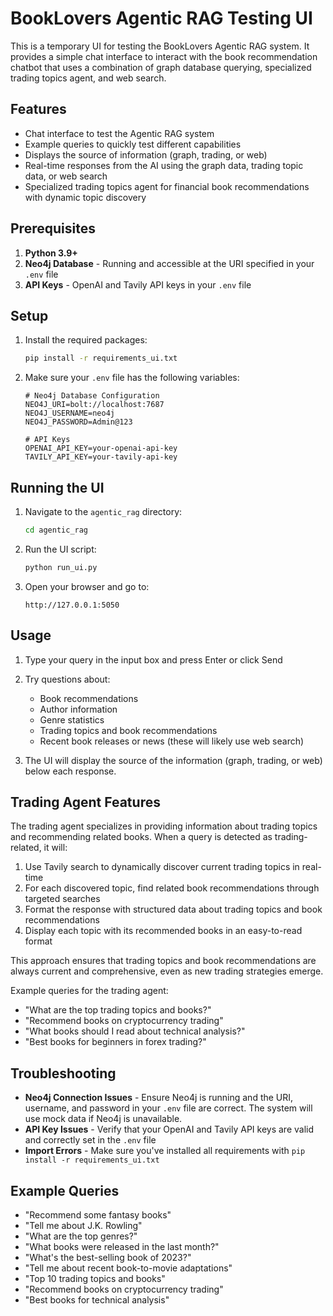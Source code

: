 # BookLovers Agentic RAG Testing UI

This is a temporary UI for testing the BookLovers Agentic RAG system. It provides a simple chat interface to interact with the book recommendation chatbot that uses a combination of graph database querying, specialized trading topics agent, and web search.

## Features

- Chat interface to test the Agentic RAG system
- Example queries to quickly test different capabilities
- Displays the source of information (graph, trading, or web)
- Real-time responses from the AI using the graph data, trading topic data, or web search
- Specialized trading topics agent for financial book recommendations with dynamic topic discovery

## Prerequisites

1. **Python 3.9+**
2. **Neo4j Database** - Running and accessible at the URI specified in your `.env` file
3. **API Keys** - OpenAI and Tavily API keys in your `.env` file

## Setup

1. Install the required packages:
   ```bash
   pip install -r requirements_ui.txt
   ```

2. Make sure your `.env` file has the following variables:
   ```
   # Neo4j Database Configuration
   NEO4J_URI=bolt://localhost:7687
   NEO4J_USERNAME=neo4j
   NEO4J_PASSWORD=Admin@123
   
   # API Keys
   OPENAI_API_KEY=your-openai-api-key
   TAVILY_API_KEY=your-tavily-api-key
   ```

## Running the UI

1. Navigate to the `agentic_rag` directory:
   ```bash
   cd agentic_rag
   ```

2. Run the UI script:
   ```bash
   python run_ui.py
   ```

3. Open your browser and go to:
   ```
   http://127.0.0.1:5050
   ```

## Usage

1. Type your query in the input box and press Enter or click Send
2. Try questions about:
   - Book recommendations
   - Author information
   - Genre statistics
   - Trading topics and book recommendations
   - Recent book releases or news (these will likely use web search)

3. The UI will display the source of the information (graph, trading, or web) below each response.

## Trading Agent Features

The trading agent specializes in providing information about trading topics and recommending related books. When a query is detected as trading-related, it will:

1. Use Tavily search to dynamically discover current trading topics in real-time
2. For each discovered topic, find related book recommendations through targeted searches
3. Format the response with structured data about trading topics and book recommendations
4. Display each topic with its recommended books in an easy-to-read format

This approach ensures that trading topics and book recommendations are always current and comprehensive, even as new trading strategies emerge.

Example queries for the trading agent:
- "What are the top trading topics and books?"
- "Recommend books on cryptocurrency trading"
- "What books should I read about technical analysis?"
- "Best books for beginners in forex trading?"

## Troubleshooting

- **Neo4j Connection Issues** - Ensure Neo4j is running and the URI, username, and password in your `.env` file are correct. The system will use mock data if Neo4j is unavailable.
- **API Key Issues** - Verify that your OpenAI and Tavily API keys are valid and correctly set in the `.env` file
- **Import Errors** - Make sure you've installed all requirements with `pip install -r requirements_ui.txt`

## Example Queries

- "Recommend some fantasy books"
- "Tell me about J.K. Rowling"
- "What are the top genres?"
- "What books were released in the last month?"
- "What's the best-selling book of 2023?"
- "Tell me about recent book-to-movie adaptations"
- "Top 10 trading topics and books"
- "Recommend books on cryptocurrency trading"
- "Best books for technical analysis" 